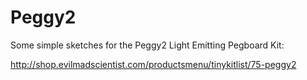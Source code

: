Peggy2
======

Some simple sketches for the Peggy2 Light Emitting Pegboard Kit:

http://shop.evilmadscientist.com/productsmenu/tinykitlist/75-peggy2
